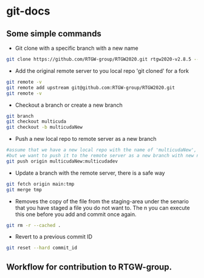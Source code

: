 # git-docs

## Some simple commands

* Git clone with a specific branch with a new name
```bash
git clone https://github.com/RTGW-group/RTGW2020.git rtgw2020-v2.8.5 --branch multicuda    
```

* Add the original remote server to you local repo 'git cloned' for a fork
```bash
git remote -v
git remote add upstream git@github.com:RTGW-group/RTGW2020.git 
git remote -v
```

* Checkout a branch or create a new branch
```bash
git branch
git checkout multicuda
git checkout -b multicudaNew
```

* Push a new local repo to remote server as a new branch
```bash
#assume that we have a new local repo with the name of 'multicudaNew',
#but we want to push it to the remote server as a new branch with new name of 'multicudadev'
git push origin multicudaNew:multicudadev
```

* Update a branch with the remote server, there is a safe way
```bash
git fetch origin main:tmp
git merge tmp
```

* Removes the copy of the file from the staging-area under the senario that you have staged a file you do not want to. The n you can execute this one before you add and commit once again.
```bash
git rm -r --cached . 
```

* Revert to a previous commit ID
```bash
git reset --hard commit_id
```

## Workflow for contribution to RTGW-group.

 
